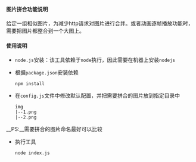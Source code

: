 #### 图片拼合功能说明

给定一组相似图片，为减少http请求对图片进行合并。或者动画逐帧播放功能时，需要把图片都整合到一个大图上。

#### 使用说明

+ `node.js`安装：该工具依赖于`node`执行，因此需要在机器上安装`nodejs`

+ 根据`package.json`安装依赖

	```
	npm install
	```

+ 在`config.js`文件中修改默认配置，并把需要拼合的图片放到指定目录中
	```
	img
	|--1.png
	|--2.png
	```

__PS:__需要拼合的图片命名最好可以比较

+ 执行工具

	```
	node index.js
	```
